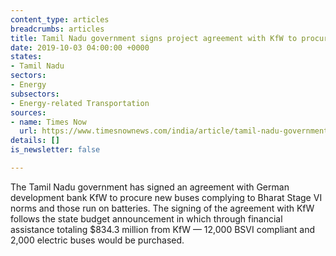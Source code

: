 ```yaml
---
content_type: articles
breadcrumbs: articles
title: Tamil Nadu government signs project agreement with KfW to procure new buses
date: 2019-10-03 04:00:00 +0000
states:
- Tamil Nadu
sectors:
- Energy
subsectors:
- Energy-related Transportation
sources:
- name: Times Now
  url: https://www.timesnownews.com/india/article/tamil-nadu-government-signs-project-agreement-with-kfw-to-procure-new-buses/496385
details: []
is_newsletter: false

---
```

The Tamil Nadu government has signed an agreement with German development bank KfW to procure new buses complying to Bharat Stage VI norms and those run on batteries. The signing of the agreement with KfW follows the state budget announcement in which through financial assistance totaling $834.3 million from KfW — 12,000 BSVI compliant and 2,000 electric buses would be purchased.
